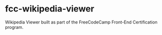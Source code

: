 # fcc-wikipedia-viewer
Wikipedia Viewer built as part of the FreeCodeCamp Front-End Certification program.
